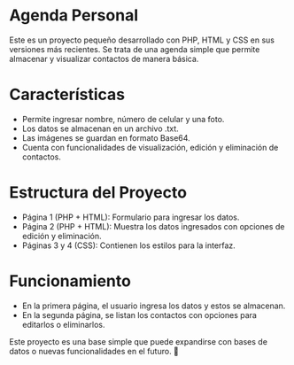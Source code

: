 # Agenda Personal
Este es un proyecto pequeño desarrollado con PHP, HTML y CSS en sus versiones más recientes. Se trata de una agenda simple que permite almacenar y visualizar contactos de manera básica.

# Características
  - Permite ingresar nombre, número de celular y una foto.
  - Los datos se almacenan en un archivo .txt.
  - Las imágenes se guardan en formato Base64.
  - Cuenta con funcionalidades de visualización, edición y eliminación de contactos.
# Estructura del Proyecto
  - Página 1 (PHP + HTML): Formulario para ingresar los datos.
  - Página 2 (PHP + HTML): Muestra los datos ingresados con opciones de edición y eliminación.
  - Páginas 3 y 4 (CSS): Contienen los estilos para la interfaz.
# Funcionamiento
  - En la primera página, el usuario ingresa los datos y estos se almacenan.
  - En la segunda página, se listan los contactos con opciones para editarlos o eliminarlos.

Este proyecto es una base simple que puede expandirse con bases de datos o nuevas funcionalidades en el futuro. 🚀
